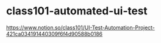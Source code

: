 # class101-automated-ui-test
https://www.notion.so/class101/UI-Test-Automation-Project-421ca034191440309f6f4d90588b0186
